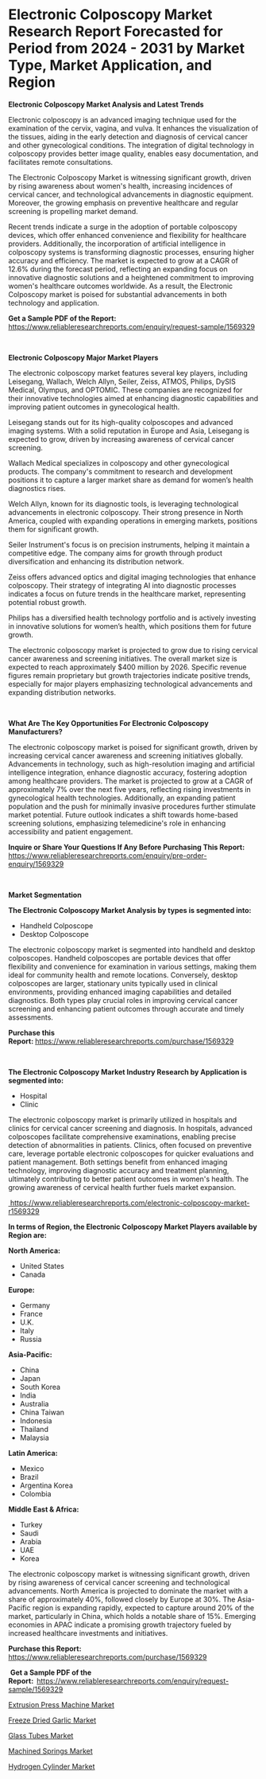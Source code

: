 <p><h1>Electronic Colposcopy Market Research Report Forecasted for Period from 2024 -  2031 by Market Type, Market Application, and Region</h1></p><p><strong>Electronic Colposcopy Market Analysis and Latest Trends</strong></p>
<p><p>Electronic colposcopy is an advanced imaging technique used for the examination of the cervix, vagina, and vulva. It enhances the visualization of the tissues, aiding in the early detection and diagnosis of cervical cancer and other gynecological conditions. The integration of digital technology in colposcopy provides better image quality, enables easy documentation, and facilitates remote consultations.</p><p>The Electronic Colposcopy Market is witnessing significant growth, driven by rising awareness about women's health, increasing incidences of cervical cancer, and technological advancements in diagnostic equipment. Moreover, the growing emphasis on preventive healthcare and regular screening is propelling market demand. </p><p>Recent trends indicate a surge in the adoption of portable colposcopy devices, which offer enhanced convenience and flexibility for healthcare providers. Additionally, the incorporation of artificial intelligence in colposcopy systems is transforming diagnostic processes, ensuring higher accuracy and efficiency. The market is expected to grow at a CAGR of 12.6% during the forecast period, reflecting an expanding focus on innovative diagnostic solutions and a heightened commitment to improving women's healthcare outcomes worldwide. As a result, the Electronic Colposcopy market is poised for substantial advancements in both technology and application.</p></p>
<p><strong>Get a Sample PDF of the Report:&nbsp;</strong> <a href="https://www.reliableresearchreports.com/enquiry/request-sample/1569329?utm_campaign=1692&utm_medium=2&utm_source=Github&utm_content=ia&utm_term=14102024&utm_id=electronic-colposcopy">https://www.reliableresearchreports.com/enquiry/request-sample/1569329</a></p>
<p>&nbsp;</p>
<p><strong>Electronic Colposcopy Major Market Players</strong></p>
<p><p>The electronic colposcopy market features several key players, including Leisegang, Wallach, Welch Allyn, Seiler, Zeiss, ATMOS, Philips, DySIS Medical, Olympus, and OPTOMIC. These companies are recognized for their innovative technologies aimed at enhancing diagnostic capabilities and improving patient outcomes in gynecological health.</p><p>Leisegang stands out for its high-quality colposcopes and advanced imaging systems. With a solid reputation in Europe and Asia, Leisegang is expected to grow, driven by increasing awareness of cervical cancer screening.</p><p>Wallach Medical specializes in colposcopy and other gynecological products. The company's commitment to research and development positions it to capture a larger market share as demand for women’s health diagnostics rises.</p><p>Welch Allyn, known for its diagnostic tools, is leveraging technological advancements in electronic colposcopy. Their strong presence in North America, coupled with expanding operations in emerging markets, positions them for significant growth.</p><p>Seiler Instrument's focus is on precision instruments, helping it maintain a competitive edge. The company aims for growth through product diversification and enhancing its distribution network.</p><p>Zeiss offers advanced optics and digital imaging technologies that enhance colposcopy. Their strategy of integrating AI into diagnostic processes indicates a focus on future trends in the healthcare market, representing potential robust growth.</p><p>Philips has a diversified health technology portfolio and is actively investing in innovative solutions for women’s health, which positions them for future growth.</p><p>The electronic colposcopy market is projected to grow due to rising cervical cancer awareness and screening initiatives. The overall market size is expected to reach approximately $400 million by 2026. Specific revenue figures remain proprietary but growth trajectories indicate positive trends, especially for major players emphasizing technological advancements and expanding distribution networks.</p></p>
<p>&nbsp;</p>
<p><strong>What Are The Key Opportunities For Electronic Colposcopy Manufacturers?</strong></p>
<p><p>The electronic colposcopy market is poised for significant growth, driven by increasing cervical cancer awareness and screening initiatives globally. Advancements in technology, such as high-resolution imaging and artificial intelligence integration, enhance diagnostic accuracy, fostering adoption among healthcare providers. The market is projected to grow at a CAGR of approximately 7% over the next five years, reflecting rising investments in gynecological health technologies. Additionally, an expanding patient population and the push for minimally invasive procedures further stimulate market potential. Future outlook indicates a shift towards home-based screening solutions, emphasizing telemedicine's role in enhancing accessibility and patient engagement.</p></p>
<p><strong>Inquire or Share Your Questions If Any Before Purchasing This Report:</strong> <a href="https://www.reliableresearchreports.com/enquiry/pre-order-enquiry/1569329?utm_campaign=1692&utm_medium=2&utm_source=Github&utm_content=ia&utm_term=14102024&utm_id=electronic-colposcopy">https://www.reliableresearchreports.com/enquiry/pre-order-enquiry/1569329</a></p>
<p>&nbsp;</p>
<p><strong>Market Segmentation</strong></p>
<p><strong>The Electronic Colposcopy Market Analysis by types is segmented into:</strong></p>
<p><ul><li>Handheld Colposcope</li><li>Desktop Colposcope</li></ul></p>
<p><p>The electronic colposcopy market is segmented into handheld and desktop colposcopes. Handheld colposcopes are portable devices that offer flexibility and convenience for examination in various settings, making them ideal for community health and remote locations. Conversely, desktop colposcopes are larger, stationary units typically used in clinical environments, providing enhanced imaging capabilities and detailed diagnostics. Both types play crucial roles in improving cervical cancer screening and enhancing patient outcomes through accurate and timely assessments.</p></p>
<p><strong>Purchase this Report:&nbsp;</strong><a href="https://www.reliableresearchreports.com/purchase/1569329?utm_campaign=1692&utm_medium=2&utm_source=Github&utm_content=ia&utm_term=14102024&utm_id=electronic-colposcopy">https://www.reliableresearchreports.com/purchase/1569329</a></p>
<p>&nbsp;</p>
<p><strong>The Electronic Colposcopy Market Industry Research by Application is segmented into:</strong></p>
<p><ul><li>Hospital</li><li>Clinic</li></ul></p>
<p><p>The electronic colposcopy market is primarily utilized in hospitals and clinics for cervical cancer screening and diagnosis. In hospitals, advanced colposcopes facilitate comprehensive examinations, enabling precise detection of abnormalities in patients. Clinics, often focused on preventive care, leverage portable electronic colposcopes for quicker evaluations and patient management. Both settings benefit from enhanced imaging technology, improving diagnostic accuracy and treatment planning, ultimately contributing to better patient outcomes in women's health. The growing awareness of cervical health further fuels market expansion.</p></p>
<p><a href="https://www.reliableresearchreports.com/electronic-colposcopy-market-r1569329?utm_campaign=1692&utm_medium=2&utm_source=Github&utm_content=ia&utm_term=14102024&utm_id=electronic-colposcopy">&nbsp;https://www.reliableresearchreports.com/electronic-colposcopy-market-r1569329</a></p>
<p><strong>In terms of Region, the Electronic Colposcopy Market Players available by Region are:</strong></p>
<p>
    <p> <strong> North America: </strong>
        <ul>
            <li>United States</li>
            <li>Canada</li>
        </ul>
        </p> 
    <p> <strong> Europe: </strong>
        <ul>
            <li>Germany</li>
            <li>France</li>
            <li>U.K.</li>
            <li>Italy</li>
            <li>Russia</li>
        </ul>
        </p> 
    <p> <strong> Asia-Pacific: </strong>
        <ul>
            <li>China</li>
            <li>Japan</li>
            <li>South Korea</li>
            <li>India</li>
            <li>Australia</li>
            <li>China Taiwan</li>
            <li>Indonesia</li>
            <li>Thailand</li>
            <li>Malaysia</li>
        </ul>
        </p> 
    <p> <strong> Latin America: </strong>
        <ul>
            <li>Mexico</li>
            <li>Brazil</li>
            <li>Argentina Korea</li>
            <li>Colombia</li>
        </ul>
        </p> 
    <p> <strong> Middle East & Africa: </strong>
        <ul>
            <li>Turkey</li>
            <li>Saudi</li>
            <li>Arabia</li>
            <li>UAE</li>
            <li>Korea</li>
        </ul>
    </p>
    </p>
<p><p>The electronic colposcopy market is witnessing significant growth, driven by rising awareness of cervical cancer screening and technological advancements. North America is projected to dominate the market with a share of approximately 40%, followed closely by Europe at 30%. The Asia-Pacific region is expanding rapidly, expected to capture around 20% of the market, particularly in China, which holds a notable share of 15%. Emerging economies in APAC indicate a promising growth trajectory fueled by increased healthcare investments and initiatives.</p></p>
<p><strong>Purchase this Report: </strong><a href="https://www.reliableresearchreports.com/purchase/1569329?utm_campaign=1692&utm_medium=2&utm_source=Github&utm_content=ia&utm_term=14102024&utm_id=electronic-colposcopy">https://www.reliableresearchreports.com/purchase/1569329</a></p>
<p>&nbsp;<strong>Get a Sample PDF of the Report:&nbsp;&nbsp;</strong><a href="https://www.reliableresearchreports.com/enquiry/request-sample/1569329?utm_campaign=1692&utm_medium=2&utm_source=Github&utm_content=ia&utm_term=14102024&utm_id=electronic-colposcopy">https://www.reliableresearchreports.com/enquiry/request-sample/1569329</a></p>
<p><strong></strong></p>
<p><p><a href="https://www.linkedin.com/pulse/future-ready-strategic-insights-global-extrusion-press-machine-4lt1f?trk=public_post_embed_feed-article-content&utm_campaign=1692&utm_medium=2&utm_source=Github&utm_content=ia&utm_term=14102024&utm_id=electronic-colposcopy">Extrusion Press Machine Market</a></p><p><a href="https://www.linkedin.com/pulse/emerging-freeze-dried-garlic-market-opportunities-analysis-investors-ve93f?trk=public_post_embed_feed-article-content&utm_campaign=1692&utm_medium=2&utm_source=Github&utm_content=ia&utm_term=14102024&utm_id=electronic-colposcopy">Freeze Dried Garlic Market</a></p><p><a href="https://www.linkedin.com/pulse/regional-adaptations-global-glass-tubes-market-trends-overview-j9pjf?trk=public_post_embed_feed-article-content&utm_campaign=1692&utm_medium=2&utm_source=Github&utm_content=ia&utm_term=14102024&utm_id=electronic-colposcopy">Glass Tubes Market</a></p><p><a href="https://www.linkedin.com/pulse/machined-springs-market-pulse-53-expansion-blueprint-2024-2031-ddgqf?trk=public_post_embed_feed-article-content&utm_campaign=1692&utm_medium=2&utm_source=Github&utm_content=ia&utm_term=14102024&utm_id=electronic-colposcopy">Machined Springs Market</a></p><p><a href="https://www.linkedin.com/pulse/evolution-hydrogen-cylinder-market-key-shifts-from-2024-2031-jkx4e?utm_campaign=1692&utm_medium=2&utm_source=Github&utm_content=ia&utm_term=14102024&utm_id=electronic-colposcopy">Hydrogen Cylinder Market</a></p></p>
